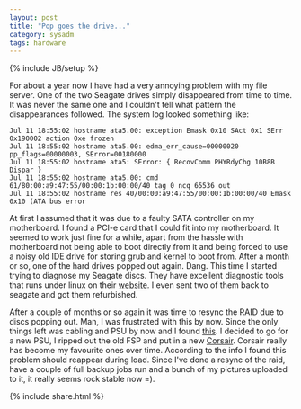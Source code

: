 ```yaml
---
layout: post
title: "Pop goes the drive..."
category: sysadm
tags: hardware
---
```

{% include JB/setup %}

For about a year now I have had a very annoying problem with my file server.
One of the two Seagate drives simply disappeared from time to time.
It was never the same one and I couldn't tell what pattern the disappearances followed.
The system log looked something like:


    Jul 11 18:55:02 hostname ata5.00: exception Emask 0x10 SAct 0x1 SErr 0x190002 action 0xe frozen
    Jul 11 18:55:02 hostname ata5.00: edma_err_cause=00000020 pp_flags=00000003, SError=00180000
    Jul 11 18:55:02 hostname ata5: SError: { RecovComm PHYRdyChg 10B8B Dispar }
    Jul 11 18:55:02 hostname ata5.00: cmd 61/80:00:a9:47:55/00:00:1b:00:00/40 tag 0 ncq 65536 out
    Jul 11 18:55:02 hostname res 40/00:00:a9:47:55/00:00:1b:00:00/40 Emask 0x10 (ATA bus error


At first I assumed that it was due to a faulty SATA controller on my motherboard.
I found a PCI-e card that I could fit into my motherboard.
It seemed to work just fine for a while, apart from the hassle with motherboard not being able to boot directly from it and being forced to use a noisy old IDE drive for storing grub and kernel to boot from.
After a month or so, one of the hard drives popped out again.
Dang.
This time I started trying to diagnose my Seagate discs.
They have excellent diagnostic tools that runs under linux on their <a href="http://www.seagate.com">website</a>.
I even sent two of them back to seagate and got them refurbished.

After a couple of months or so again it was time to resync the RAID due to discs popping out.
Man, I was frustrated with this by now.
Since the only things left was cabling and PSU by now and I found <a href="http://marc.info/?l=linux-ide&m=121519742526938&w=2">this</a>.
I decided to go for a new PSU, I ripped out the old FSP and put in a new <a href="http://www.corsair.com/products/vx/default.aspx">Corsair</a>.
Corsair really has become my favourite ones over time.
According to the info I found this problem should reappear during load.
Since I've done a resync of the raid, have a couple of full backup jobs run and a bunch of my pictures uploaded to it, it really seems rock stable now =).

{% include share.html %}
